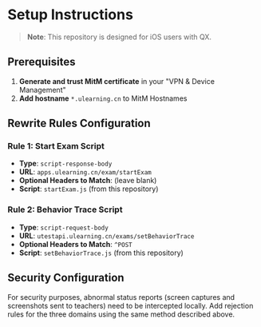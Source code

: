 # Setup Instructions

> **Note**: This repository is designed for iOS users with QX.

## Prerequisites

1. **Generate and trust MitM certificate** in your "VPN & Device Management"
2. **Add hostname** `*.ulearning.cn` to MitM Hostnames

## Rewrite Rules Configuration

### Rule 1: Start Exam Script
- **Type**: `script-response-body`
- **URL**: `apps.ulearning.cn/exam/startExam`
- **Optional Headers to Match**: (leave blank)
- **Script**: `startExam.js` (from this repository)

### Rule 2: Behavior Trace Script
- **Type**: `script-request-body`
- **URL**: `utestapi.ulearning.cn/exams/setBehaviorTrace`
- **Optional Headers to Match**: `^POST`
- **Script**: `setBehaviorTrace.js` (from this repository)

## Security Configuration

For security purposes, abnormal status reports (screen captures and screenshots sent to teachers) need to be intercepted locally. Add rejection rules for the three domains using the same method described above.
